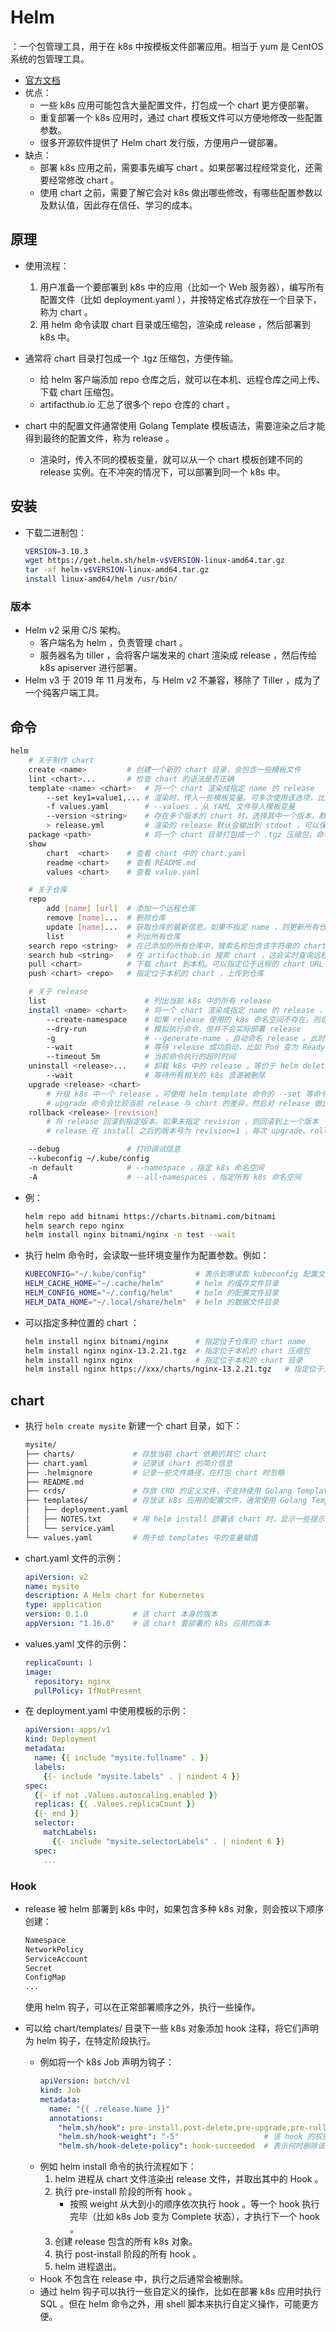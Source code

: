 # Helm

：一个包管理工具，用于在 k8s 中按模板文件部署应用。相当于 yum 是 CentOS 系统的包管理工具。
- [官方文档](https://helm.sh/docs/)
- 优点：
  - 一些 k8s 应用可能包含大量配置文件，打包成一个 chart 更方便部署。
  - 重复部署一个 k8s 应用时，通过 chart 模板文件可以方便地修改一些配置参数。
  - 很多开源软件提供了 Helm chart 发行版，方便用户一键部署。
- 缺点：
  - 部署 k8s 应用之前，需要事先编写 chart 。如果部署过程经常变化，还需要经常修改 chart 。
  - 使用 chart 之前，需要了解它会对 k8s 做出哪些修改，有哪些配置参数以及默认值，因此存在信任、学习的成本。

## 原理

- 使用流程：
  1. 用户准备一个要部署到 k8s 中的应用（比如一个 Web 服务器），编写所有配置文件（比如 deployment.yaml ），并按特定格式存放在一个目录下，称为 chart 。
  3. 用 helm 命令读取 chart 目录或压缩包，渲染成 release ，然后部署到 k8s 中。

- 通常将 chart 目录打包成一个 .tgz 压缩包，方便传输。
  - 给 helm 客户端添加 repo 仓库之后，就可以在本机、远程仓库之间上传、下载 chart 压缩包。
  - artifacthub.io 汇总了很多个 repo 仓库的 chart 。

- chart 中的配置文件通常使用 Golang Template 模板语法，需要渲染之后才能得到最终的配置文件，称为 release 。
  - 渲染时，传入不同的模板变量，就可以从一个 chart 模板创建不同的 release 实例。在不冲突的情况下，可以部署到同一个 k8s 中。

## 安装

- 下载二进制包：
  ```sh
  VERSION=3.10.3
  wget https://get.helm.sh/helm-v$VERSION-linux-amd64.tar.gz
  tar -xf helm-v$VERSION-linux-amd64.tar.gz
  install linux-amd64/helm /usr/bin/
  ```

### 版本

- Helm v2 采用 C/S 架构。
  - 客户端名为 helm ，负责管理 chart 。
  - 服务器名为 tiller ，会将客户端发来的 chart 渲染成 release ，然后传给 k8s apiserver 进行部署。
- Helm v3 于 2019 年 11 月发布，与 Helm v2 不兼容，移除了 Tiller ，成为了一个纯客户端工具。

## 命令

```sh
helm
    # 关于制作 chart
    create <name>         # 创建一个新的 chart 目录，会包含一些模板文件
    lint <chart>...       # 检查 chart 的语法是否正确
    template <name> <chart>   # 将一个 chart 渲染成指定 name 的 release
        --set key1=value1,... # 渲染时，传入一些模板变量。可多次使用该选项，比如 --set ids={1,2,3},servers[0].port=80
        -f values.yaml        # --values ，从 YAML 文件导入模板变量
        --version <string>    # 存在多个版本的 chart 时，选择其中一个版本。默认会选择最新的一个版本
        > release.yml         # 渲染的 release 默认会输出到 stdout ，可以保存到一个文件中
    package <path>            # 将一个 chart 目录打包成一个 .tgz 压缩包，命名格式为 <name>-<version>.tgz ，这会读取 chart.yaml 中的简介信息
    show
        chart  <chart>    # 查看 chart 中的 chart.yaml
        readme <chart>    # 查看 README.md
        values <chart>    # 查看 value.yaml

    # 关于仓库
    repo
        add [name] [url]  # 添加一个远程仓库
        remove [name]...  # 删除仓库
        update [name]...  # 获取仓库的最新信息。如果不指定 name ，则更新所有仓库
        list              # 列出所有仓库
    search repo <string>  # 在已添加的所有仓库中，搜索名称包含该字符串的 chart 。这会使用本机缓存的仓库信息进行搜索，因此需要事先执行 helm repo update
    search hub <string>   # 在 artifacthub.io 搜索 chart ，这会实时查询远程仓库
    pull <chart>          # 下载 chart 到本机。可以指定位于远程的 chart URL ，或位于仓库的 chart name
    push <chart> <repo>   # 指定位于本机的 chart ，上传到仓库

    # 关于 release
    list                      # 列出当前 k8s 中的所有 release
    install <name> <chart>    # 将一个 chart 渲染成指定 name 的 release ，然后部署到 k8s 。可使用 helm template 命令的 --set 等命令行参数
        --create-namespace    # 如果 release 使用的 k8s 命名空间不存在，则自动创建
        --dry-run             # 模拟执行命令，但并不会实际部署 release
        -g                    # --generate-name ，自动命名 release 。此时可省略 install <name> <chart> 中的 name ，因此可以重复 install ，不会命名冲突
        --wait                # 等待 release 成功启动，比如 Pod 变为 Ready 状态。默认不会等待，创建 release 包含的所有 k8s 对象之后，就结束 helm 命令
        --timeout 5m          # 当前命令执行的超时时间
    uninstall <release>...    # 卸载 k8s 中的 release 。等价于 helm delete 命令
        --wait                # 等待所有相关的 k8s 资源被删除
    upgrade <release> <chart>
        # 升级 k8s 中一个 release 。可使用 helm template 命令的 --set 等命令行参数
        # upgrade 命令会比较当前 release 与 chart 的差异，然后对 release 做出修改。因此 upgrade 时使用的 chart name ，与 install 时可以不同，但 upgrade 过程更不可控
    rollback <release> [revision]
        # 将 release 回滚到指定版本。如果未指定 revision ，则回滚到上一个版本
        # release 在 install 之后的版本号为 revision=1 ，每次 upgrade、rollback ，都会使 revision 加 1

    --debug               # 打印调试信息
    --kubeconfig ~/.kube/config
    -n default            # --namespace ，指定 k8s 命名空间
    -A                    # --all-namespaces ，指定所有 k8s 命名空间
```
- 例：
  ```sh
  helm repo add bitnami https://charts.bitnami.com/bitnami
  helm search repo nginx
  helm install nginx bitnami/nginx -n test --wait
  ```
- 执行 helm 命令时，会读取一些环境变量作为配置参数。例如：
  ```sh
  KUBECONFIG="~/.kube/config"           # 表示到哪读取 kubeconfig 配置文件
  HELM_CACHE_HOME="~/.cache/helm"       # helm 的缓存文件目录
  HELM_CONFIG_HOME="~/.config/helm"     # helm 的配置文件目录
  HELM_DATA_HOME="~/.local/share/helm"  # helm 的数据文件目录
  ```
- 可以指定多种位置的 chart ：
  ```sh
  helm install nginx bitnami/nginx      # 指定位于仓库的 chart name
  helm install nginx nginx-13.2.21.tgz  # 指定位于本机的 chart 压缩包
  helm install nginx nginx              # 指定位于本机的 chart 目录
  helm install nginx https://xxx/charts/nginx-13.2.21.tgz   # 指定位于远程的 chart URL
  ```

## chart

- 执行 `helm create mysite` 新建一个 chart 目录，如下：
  ```sh
  mysite/
  ├── charts/             # 存放当前 chart 依赖的其它 chart
  ├── chart.yaml          # 记录该 chart 的简介信息
  ├── .helmignore         # 记录一些文件路径，在打包 chart 时忽略
  ├── README.md
  ├── crds/               # 存放 CRD 的定义文件，不支持使用 Golang Template 模板语法，被 helm install 之后也不支持 upgrade、uninstall
  ├── templates/          # 存放该 k8s 应用的配置文件，通常使用 Golang Template 模板语法
  │   ├── deployment.yaml
  │   ├── NOTES.txt       # 用 helm install 部署该 chart 时，显示一些提示语
  │   └── service.yaml
  └── values.yaml         # 用于给 templates 中的变量赋值
  ```

- chart.yaml 文件的示例：
  ```yaml
  apiVersion: v2
  name: mysite
  description: A Helm chart for Kubernetes
  type: application
  version: 0.1.0          # 该 chart 本身的版本
  appVersion: "1.16.0"    # 该 chart 要部署的 k8s 应用的版本
  ```

- values.yaml 文件的示例：
  ```yaml
  replicaCount: 1
  image:
    repository: nginx
    pullPolicy: IfNotPresent
  ```

- 在 deployment.yaml 中使用模板的示例：
  ```yaml
  apiVersion: apps/v1
  kind: Deployment
  metadata:
    name: {{ include "mysite.fullname" . }}
    labels:
      {{- include "mysite.labels" . | nindent 4 }}
  spec:
    {{- if not .Values.autoscaling.enabled }}
    replicas: {{ .Values.replicaCount }}
    {{- end }}
    selector:
      matchLabels:
        {{- include "mysite.selectorLabels" . | nindent 6 }}
    spec:
      ...
  ```

### Hook

- release 被 helm 部署到 k8s 中时，如果包含多种 k8s 对象，则会按以下顺序创建：
  ```sh
  Namespace
  NetworkPolicy
  ServiceAccount
  Secret
  ConfigMap
  ...
  ```
  使用 helm 钩子，可以在正常部署顺序之外，执行一些操作。

- 可以给 chart/templates/ 目录下一些 k8s 对象添加 hook 注释，将它们声明为 helm 钩子，在特定阶段执行。
  - 例如将一个 k8s Job 声明为钩子：
    ```yml
    apiVersion: batch/v1
    kind: Job
    metadata:
      name: "{{ .release.Name }}"
      annotations:
        "helm.sh/hook": pre-install,post-delete,pre-upgrade,pre-rollback  # 表示在哪些阶段执行该 hook
        "helm.sh/hook-weight": "-5"                   # 该 hook 的权重，可以为正数、负数。同一阶段存在多个 hook 时，会先执行权重更大的 hook
        "helm.sh/hook-delete-policy": hook-succeeded  # 表示何时删除该 hook 。默认为 before-hook-creation ，即在执行新 hook 之前删除旧的 hook
    ```
  - 例如 helm install 命令的执行流程如下：
    1. helm 进程从 chart 文件渲染出 release 文件，并取出其中的 Hook 。
    2. 执行 pre-install 阶段的所有 hook 。
        - 按照 weight 从大到小的顺序依次执行 hook 。等一个 hook 执行完毕（比如 k8s Job 变为 Complete 状态），才执行下一个 hook 。
    3. 创建 release 包含的所有 k8s 对象。
    4. 执行 post-install 阶段的所有 hook 。
    5. helm 进程退出。
  - Hook 不包含在 release 中，执行之后通常会被删除。
  - 通过 helm 钩子可以执行一些自定义的操作，比如在部署 k8s 应用时执行 SQL 。但在 helm 命令之外，用 shell 脚本来执行自定义操作，可能更方便。
